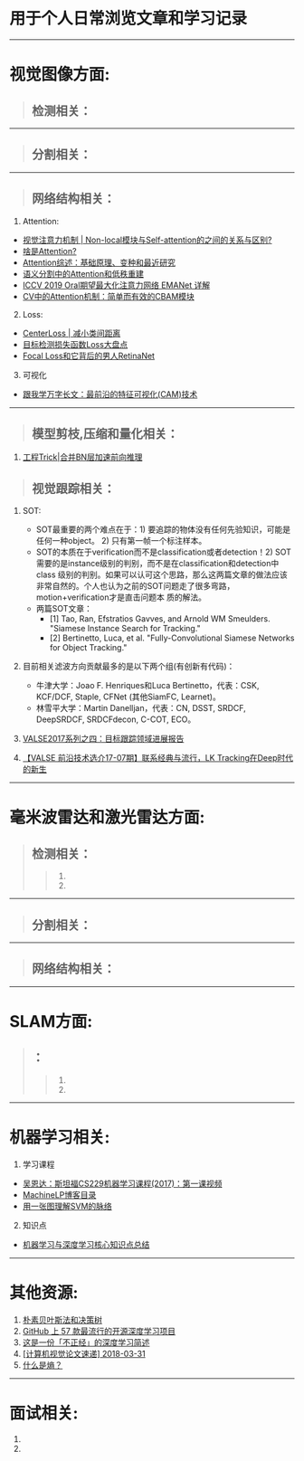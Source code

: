 
# 用于个人日常浏览文章和学习记录
-----------------------------

# 视觉图像方面:

> ## **检测相关：**


************************
> ## **分割相关：**
************************
> ## **网络结构相关：**
1. Attention:
  - [视觉注意力机制 | Non-local模块与Self-attention的之间的关系与区别?](https://mp.weixin.qq.com/s/EXVdjF6_Ik20uecfeB7uuQ)
  - [啥是Attention?](https://mp.weixin.qq.com/s/k8PdZAld2ANVoekuyQxI3w)
  - [Attention综述：基础原理、变种和最近研究](https://mp.weixin.qq.com/s/t6IboWbX5ztdscDqUjdxXg)
  - [语义分割中的Attention和低秩重建](https://zhuanlan.zhihu.com/p/77834369)
  - [ICCV 2019 Oral期望最大化注意力网络 EMANet 详解](https://zhuanlan.zhihu.com/p/78018142)
  - [CV中的Attention机制：简单而有效的CBAM模块](https://mp.weixin.qq.com/s/gEcIcS5BSArFBX1CrPhVkA)
2. Loss:
  - [CenterLoss | 减小类间距离](https://mp.weixin.qq.com/s/adK65b-5EymuYtZZwD57CA)
  - [目标检测损失函数Loss大盘点](https://mp.weixin.qq.com/s/oGe0so06KwLWtrxqzPtAGA)
  - [Focal Loss和它背后的男人RetinaNet](https://mp.weixin.qq.com/s/MQbaXx2i9d3PG1WMsvQXKg)
3. 可视化
  - [跟我学万字长文：最前沿的特征可视化(CAM)技术](https://mp.weixin.qq.com/s/iWynAThQIesrGUt00cSdbA)
************************
> ## **模型剪枝,压缩和量化相关：**
1. [工程Trick|合并BN层加速前向推理](https://mp.weixin.qq.com/s/9vGqeEn0rHp_5rjz5hiAJw)

> ## **视觉跟踪相关：**
1. SOT:
    - SOT最重要的两个难点在于：1) 要追踪的物体没有任何先验知识，可能是任何一种object。 2) 只有第一帧一个标注样本。
    - SOT的本质在于verification而不是classification或者detection！2) SOT需要的是instance级别的判别，而不是在classification和detection中class       级别的判别。如果可以认可这个思路，那么这两篇文章的做法应该非常自然的。个人也认为之前的SOT问题走了很多弯路，motion+verification才是直击问题本       质的解法。
    - 两篇SOT文章：
      * [1] Tao, Ran, Efstratios Gavves, and Arnold WM Smeulders. "Siamese Instance Search for Tracking." 
      * [2] Bertinetto, Luca, et al. "Fully-Convolutional Siamese Networks for Object Tracking."
    
2. 目前相关滤波方向贡献最多的是以下两个组(有创新有代码)：
   - 牛津大学：Joao F. Henriques和Luca Bertinetto，代表：CSK, KCF/DCF, Staple, CFNet (其他SiamFC, Learnet)。
   - 林雪平大学：Martin Danelljan，代表：CN, DSST, SRDCF, DeepSRDCF, SRDCFdecon, C-COT, ECO。
3. [VALSE2017系列之四：目标跟踪领域进展报告](https://mp.weixin.qq.com/s/lXo9CHRszcNrqGPyElmRFg)

4. [【VALSE 前沿技术选介17-07期】联系经典与流行，LK Tracking在Deep时代的新生](https://mp.weixin.qq.com/s/4s54_cPu430n87P1fSPAyQ)

************************

# 毫米波雷达和激光雷达方面:
> ## **检测相关：**
>> 1.
>> 2.
************************
> ## **分割相关：**
************************
> ## **网络结构相关：**
************************

# SLAM方面:
> ## **：**
>> 1.
>> 2.
************************
# 机器学习相关:
1. 学习课程
  - [吴恩达：斯坦福CS229机器学习课程(2017)：第一课视频](https://mp.weixin.qq.com/s?__biz=MzA3NDY0MjAyOA==&mid=2247491525&amp;idx=2&amp;sn=f694b562f2c627bf5a301fd380bef76c&source=41#wechat_redirect)
  - [MachineLP博客目录](https://blog.csdn.net/u014365862/article/details/78422372)
  - [用一张图理解SVM的脉络](https://mp.weixin.qq.com/s/xkNlqVWZ8_YuX7H-iDmnoQ)
2. 知识点
  - [机器学习与深度学习核心知识点总结 ](https://mp.weixin.qq.com/s/JbwS9Zw6LVosDc_dk9rC-Q)
************************
# 其他资源:
1. [朴素贝叶斯法和决策树](http://blog.sina.com.cn/s/blog_62b0682a0101e8xn.html)
2. [GitHub 上 57 款最流行的开源深度学习项目](https://mp.weixin.qq.com/s/Ui8pe25z7HwuBc3xIW2m2A)
3. [这是一份「不正经」的深度学习简述](https://mp.weixin.qq.com/s/P9_DQlykS19WCFRlnSPvWw)
4. [[计算机视觉论文速递] 2018-03-31](https://mp.weixin.qq.com/s/tiGBmZBDih0isMxSLBA8jA)
5. [什么是熵？](https://mp.weixin.qq.com/s?__biz=MzA5ODEzMjIyMA==&mid=2247496227&amp;idx=3&amp;sn=c1b10a1a12bf05fd192a75d36d0f7d9d&source=41#wechat_redirect)
************************
# 面试相关:
1. 
2. 
